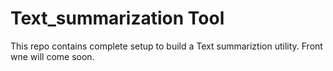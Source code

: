 # Text_summarization Tool
This repo contains complete setup to build a Text summariztion utility. Front wne will come soon.
